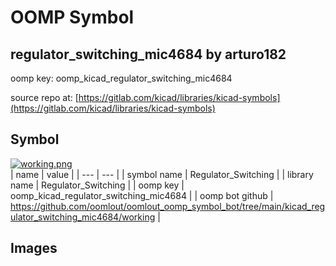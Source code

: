 # OOMP Symbol  
## regulator_switching_mic4684  by arturo182  
  
oomp key: oomp_kicad_regulator_switching_mic4684  
  
source repo at: [https://gitlab.com/kicad/libraries/kicad-symbols](https://gitlab.com/kicad/libraries/kicad-symbols)  
## Symbol  
  
[![working.png](working_600.png)](working.png)  
| name | value | 
| --- | --- | 
| symbol name | Regulator_Switching | 
| library name | Regulator_Switching | 
| oomp key | oomp_kicad_regulator_switching_mic4684 | 
| oomp bot github | https://github.com/oomlout/oomlout_oomp_symbol_bot/tree/main/kicad_regulator_switching_mic4684/working | 
## Images  

